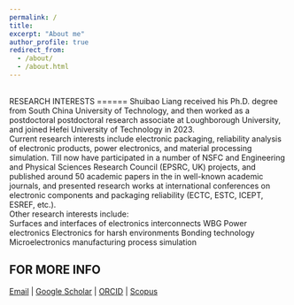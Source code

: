 ```yaml
---
permalink: /
title: 
excerpt: "About me"
author_profile: true
redirect_from: 
  - /about/
  - /about.html
---
```


<br> 
RESEARCH INTERESTS
======
Shuibao Liang received his Ph.D. degree from South China University of Technology, and then worked as a postdoctoral postdoctoral research associate at Loughborough University, and joined Hefei University of Technology in 2023. 
<br> 
Current research interests include electronic packaging, reliability analysis of electronic products, power electronics, and material processing simulation. Till now have participated in a number of NSFC and Engineering and Physical Sciences Research Council (EPSRC, UK) projects, and published around 50 academic papers in the in well-known academic journals, and presented research works at international conferences on electronic components and packaging reliability (ECTC, ESTC, ICEPT, ESREF, etc.).
<br>
Other research interests include: 
<br>
           Surfaces and interfaces of electronics interconnects    
           WBG Power electronics   
           Electronics for harsh environments  
           Bonding technology       
           Microelectronics manufacturing process simulation  



FOR MORE INFO
------
<div class="container">
    <div class="row-fluid">
                <a href="mailto:s.liang@hfut.edu.cn">Email</a> |
                <a href="https://scholar.google.com/citations?hl=en&user=75dvrNYAAAAJ">Google Scholar</a> |
                <a href="https://orcid.org/0000-0002-8044-1062">ORCID</a> |
                <a href="https://www.scopus.com/authid/detail.uri?authorId=56389086200">Scopus</a> 
    </div>
</div>

